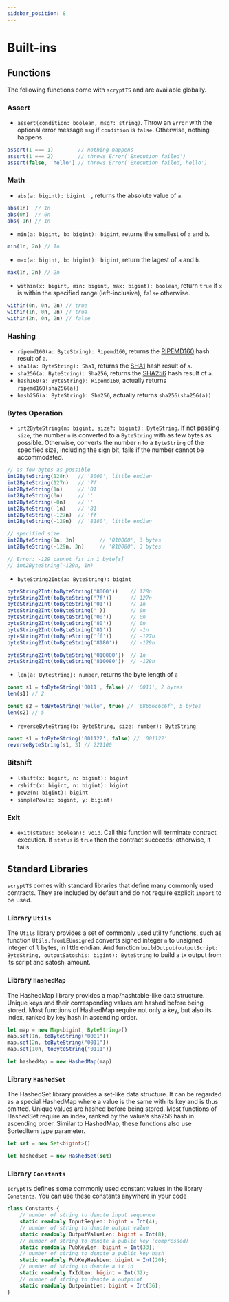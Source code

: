 ```yaml
---
sidebar_position: 8
---
```


# Built-ins

## Functions

The following functions come with `scryptTS` and are available globally.

### Assert

- `assert(condition: boolean, msg?: string)`. Throw an `Error` with the optional error message `msg` if `condition` is `false`. Otherwise, nothing happens.

```typescript
assert(1 === 1)        // nothing happens
assert(1 === 2)        // throws Error('Execution failed')
assert(false, 'hello') // throws Error('Execution failed, hello')
```

### Math

- `abs(a: bigint): bigint  `, returns the absolute value of `a`.

```typescript
abs(1n)  // 1n
abs(0n)  // 0n
abs(-1n) // 1n
```

- `min(a: bigint, b: bigint): bigint`, returns the smallest of `a` and `b`.

```typescript
min(1n, 2n) // 1n
```

- `max(a: bigint, b: bigint): bigint`, return the lagest of `a` and `b`.

```typescript
max(1n, 2n) // 2n
```

- `within(x: bigint, min: bigint, max: bigint): boolean`, return `true` if `x` is within the specified range (left-inclusive), `false` otherwise.

```typescript
within(0n, 0n, 2n) // true
within(1n, 0n, 2n) // true
within(2n, 0n, 2n) // false
```

### Hashing

- `ripemd160(a: ByteString): Ripemd160`, returns the [RIPEMD160](https://en.wikipedia.org/wiki/RIPEMD) hash result of `a`.
- `sha1(a: ByteString): Sha1`, returns the [SHA1](https://en.wikipedia.org/wiki/SHA-1) hash result of `a`.
- `sha256(a: ByteString): Sha256`, returns the [SHA256](https://www.movable-type.co.uk/scripts/sha256.html) hash result of `a`.
- `hash160(a: ByteString): Ripemd160`, actually returns `ripemd160(sha256(a))`
- `hash256(a: ByteString): Sha256`, actually returns `sha256(sha256(a))`

### Bytes Operation

- `int2ByteString(n: bigint, size?: bigint): ByteString`. If not passing `size`,  the number `n` is converted to a `ByteString` with as few bytes as possible. Otherwise, converts the number `n` to a `ByteString` of the specified size, including the sign bit, fails if the number cannot be accommodated.

```typescript
// as few bytes as possible
int2ByteString(128n)   // '8000', little endian
int2ByteString(127n)   // '7f'
int2ByteString(1n)     // '01'
int2ByteString(0n)     // ''
int2ByteString(-0n)    // ''
int2ByteString(-1n)    // '81'
int2ByteString(-127n)  // 'ff'
int2ByteString(-129n)  // '8180', little endian

// specified size
int2ByteString(1n, 3n)        // '010000', 3 bytes
int2ByteString(-129n, 3n)     // '810080', 3 bytes

// Error: -129 cannot fit in 1 byte[s]
// int2ByteString(-129n, 1n)
```

- `byteString2Int(a: ByteString): bigint`

```typescript
byteString2Int(toByteString('8000'))    // 128n
byteString2Int(toByteString('7f'))      // 127n
byteString2Int(toByteString('01'))      // 1n
byteString2Int(toByteString(''))        // 0n
byteString2Int(toByteString('00'))      // 0n
byteString2Int(toByteString('80'))      // 0n
byteString2Int(toByteString('81'))      // -1n
byteString2Int(toByteString('ff'))      // -127n
byteString2Int(toByteString('8180'))    // -129n

byteString2Int(toByteString('010000'))  // 1n
byteString2Int(toByteString('810080'))  // -129n
```

- `len(a: ByteString): number`, returns the byte length of `a`

```typescript
const s1 = toByteString('0011', false) // '0011', 2 bytes
len(s1) // 2

const s2 = toByteString('hello', true) // '68656c6c6f', 5 bytes
len(s2) // 5
```

- `reverseByteString(b: ByteString, size: number): ByteString`

```typescript
const s1 = toByteString('001122', false) // '001122'
reverseByteString(s1, 3) // 221100
```

### Bitshift

- `lshift(x: bigint, n: bigint): bigint`
- `rshift(x: bigint, n: bigint): bigint`
- `pow2(n: bigint): bigint`
- `simplePow(x: bigint, y: bigint)`

### Exit

- `exit(status: boolean): void`. Call this function will terminate contract execution. If `status` is `true` then the contract succeeds; otherwise, it fails.

## Standard Libraries

`scryptTS` comes with standard libraries that define many commonly used contracts. They are included by default and do not require explicit `import` to be used.

### Library `Utils`

The `Utils` library provides a set of commonly used utility functions, such as function `Utils.fromLEUnsigned` converts signed integer `n` to unsigned integer of `l` bytes, in little endian. And function `buildOutput(outputScript: ByteString, outputSatoshis: bigint): ByteString` to build a tx output from its script and satoshi amount.

### Library `HashedMap`

The HashedMap library provides a map/hashtable-like data structure. Unique keys and their corresponding values are hashed before being stored. Most functions of HashedMap require not only a key, but also its index, ranked by key hash in ascending order.

```typescript
let map = new Map<bigint, ByteString>()
map.set(1n, toByteString("0001"))
map.set(2n, toByteString("0011"))
map.set(10n, toByteString("0111"))

let hashedMap = new HashedMap(map)
```

### Library `HashedSet`

The HashedSet library provides a set-like data structure. It can be regarded as a special HashedMap where a value is the same with its key and is thus omitted. Unique values are hashed before being stored. Most functions of HashedSet require an index, ranked by the value’s sha256 hash in ascending order. Similar to HashedMap, these functions also use SortedItem type parameter.

```typescript
let set = new Set<bigint>()

let hashedSet = new HashedSet(set)
```

### Library `Constants`

`scryptTS` defines some commonly used constant values in the library `Constants`. You can use these constants anywhere in your code

```typescript
class Constants {
    // number of string to denote input sequence
    static readonly InputSeqLen: bigint = Int(4);
    // number of string to denote output value
    static readonly OutputValueLen: bigint = Int(8);
    // number of string to denote a public key (compressed)
    static readonly PubKeyLen: bigint = Int(33);
    // number of string to denote a public key hash
    static readonly PubKeyHashLen: bigint = Int(20);
    // number of string to denote a tx id
    static readonly TxIdLen: bigint = Int(32);
    // number of string to denote a outpoint
    static readonly OutpointLen: bigint = Int(36);
}
```
